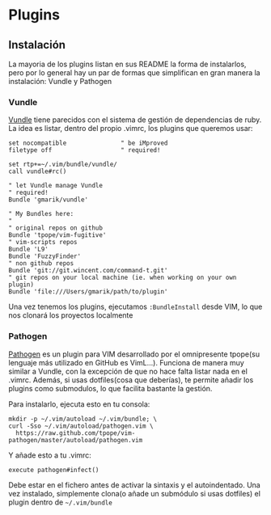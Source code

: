 Plugins
=======

## Instalación ##

La mayoria de los plugins listan en sus README la forma de instalarlos, pero por lo general hay
un par de formas que simplifican en gran manera la instalación: Vundle y Pathogen

### Vundle ###

[Vundle](https://github.com/gmarik/vundle) tiene parecidos con el sistema de gestión de dependencias de ruby.
La idea es listar, dentro del propio .vimrc, los plugins que queremos usar:

```vim
set nocompatible               " be iMproved
filetype off                   " required!

set rtp+=~/.vim/bundle/vundle/
call vundle#rc()

" let Vundle manage Vundle
" required! 
Bundle 'gmarik/vundle'

" My Bundles here:
"
" original repos on github
Bundle 'tpope/vim-fugitive'
" vim-scripts repos
Bundle 'L9'
Bundle 'FuzzyFinder'
" non github repos
Bundle 'git://git.wincent.com/command-t.git'
" git repos on your local machine (ie. when working on your own plugin)
Bundle 'file:///Users/gmarik/path/to/plugin'
```

Una vez tenemos los plugins, ejecutamos `:BundleInstall` desde VIM, lo que nos clonará los proyectos
localmente

### Pathogen ###

[Pathogen](https://github.com/tpope/vim-pathogen) es un plugin para VIM desarrollado por el omnipresente tpope(su lenguaje más utilizado en
GitHub es VimL...). Funciona de manera muy similar a Vundle, con la excepción de que no hace falta
listar nada en el .vimrc. Además, si usas dotfiles(cosa que deberías), te permite añadir los plugins
como submodulos, lo que facilita bastante la gestión.

Para instalarlo, ejecuta esto en tu consola:

```shell
mkdir -p ~/.vim/autoload ~/.vim/bundle; \
curl -Sso ~/.vim/autoload/pathogen.vim \
  https://raw.github.com/tpope/vim-pathogen/master/autoload/pathogen.vim
```
Y añade esto a tu .vimrc:

```vim
execute pathogen#infect()
```

Debe estar en el fichero antes de activar la sintaxis y el autoindentado.
Una vez instalado, simplemente clona(o añade un submódulo si usas dotfiles) el plugin dentro de
`~/.vim/bundle`
